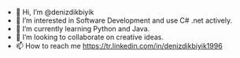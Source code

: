 - 👋 Hi, I’m @denizdikbiyik
- 👀 I’m interested in Software Development and use C# .net actively.
- 🌱 I’m currently learning Python and Java.
- 💞️ I’m looking to collaborate on creative ideas.
- 📫 How to reach me https://tr.linkedin.com/in/denizdikbiyik1996 

<!---
denizdikbiyik/denizdikbiyik is a ✨ special ✨ repository because its `README.md` (this file) appears on your GitHub profile.
You can click the Preview link to take a look at your changes.
--->
